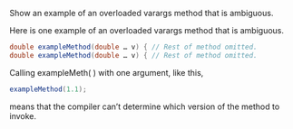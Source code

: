 Show an example of an overloaded varargs method that is ambiguous.

Here is one example of an overloaded varargs method that is ambiguous.
```java
double exampleMethod(double … v) { // Rest of method omitted.
double exampleMethod(double … v) { // Rest of method omitted.
```
Calling exampleMeth( ) with one argument, like this, 
```java
exampleMethod(1.1);
```
means that the compiler can’t determine which version of the method to invoke.
